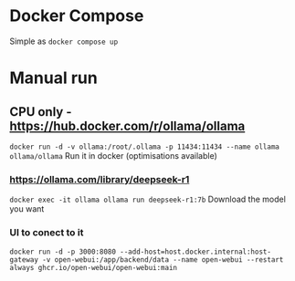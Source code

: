 # Docker Compose

Simple as ```docker compose up```

# Manual run 

## CPU only - https://hub.docker.com/r/ollama/ollama 
```docker run -d -v ollama:/root/.ollama -p 11434:11434 --name ollama ollama/ollama```
Run it in docker (optimisations available)

### https://ollama.com/library/deepseek-r1
```docker exec -it ollama ollama run deepseek-r1:7b```
Download the model you want

### UI to conect to it 
```docker run -d -p 3000:8080 --add-host=host.docker.internal:host-gateway -v open-webui:/app/backend/data --name open-webui --restart always ghcr.io/open-webui/open-webui:main```